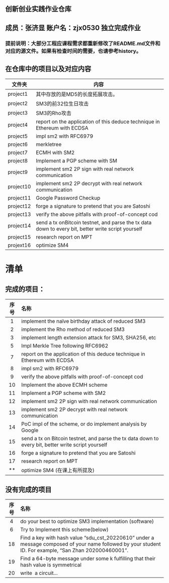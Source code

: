 ## 创新创业实践作业仓库

## 成员：张济显   账户名：zjx0530 独立完成作业

### 提前说明：大部分工程应课程需求都重新修改了README.md文件和对应的源文件。如果有检查时间的需要，也请参考history。

## 在仓库中的项目以及对应内容

| 文件夹       | 内容                                                                                                 |
| --------- | -------------------------------------------------------------------------------------------------- |
| project1  | 其中存放的是MD5的长度拓展攻击。                                                                                  |
| project2  | SM3的前32位生日攻击                                                                                       |
| project3  | SM3的Rho攻击                                                                                          |
| project4  | report on the application of this deduce technique in Ethereum with ECDSA                          |
| project5  | impl sm2 with RFC6979                                                                              |
| project6  | merkletree                                                                                         |
| project7  | ECMH with SM2                                                                                      |
| project8  | Implement a PGP scheme with SM                                                                     |
| project9  | implement sm2 2P sign with real network communication                                              |
| project10 | implement sm2 2P decrypt with real network communication                                           |
| project11 | Google Password Checkup                                                                            |
| project12 | forge a signature to pretend that you are Satoshi                                                  |
| project13 | verify the above pitfalls with proof-of-concept cod                                                |
| project14 | send a tx onBitcoin testnet, and parse the tx data down to every bit, better write script yourself |
| project15 | research report on MPT                                                                             |
| projext16 | optimize SM4                                                                                       |

# 清单

## 完成的项目：

| 序号  | 名称                                                                                                  |
|:---:|:--------------------------------------------------------------------------------------------------- |
| 1   | implement the naïve birthday attack of reduced SM3                                                  |
| 2   | implement the Rho method of reduced SM3                                                             |
| 3   | implement length extension attack for SM3, SHA256, etc                                              |
| 5   | Impl Merkle Tree following RFC6962                                                                  |
| 7   | report on the application of this deduce technique in Ethereum with ECDSA                           |
| 8   | impl sm2 with RFC6979                                                                               |
| 9   | verify the above pitfalls with proof-of-concept cod                                                 |
| 10  | Implement the above ECMH scheme                                                                     |
| 11  | Implement a PGP scheme with SM2                                                                     |
| 12  | implement sm2 2P sign with real network communication                                               |
| 13  | implement sm2 2P decrypt with real network communication                                            |
| 14  | PoC impl of the scheme, or do implement analysis by Google                                          |
| 15  | send a tx on Bitcoin testnet, and parse the tx data down to every bit, better write script yourself |
| 16  | forge a signature to pretend that you are Satoshi                                                   |
| 17  | research report on MPT                                                                              |
| **  | optimize SM4 (在课上有所提及)                                                                        |

## 没有完成的项目

| 序号  | 名称                                                                                                                                                     |
|:---:|:------------------------------------------------------------------------------------------------------------------------------------------------------ |
| 4   | do your best to optimize SM3 implementation (software)                                                                                                 |
| 6   | Try to Implement this scheme(below)                                                                                                                    |
| 18  | Find a key with hash value “sdu_cst_20220610” under a message composed of your name followed by your student ID. For example, “San Zhan 202000460001”. |
| 19  | Find a 64-byte message under some k fulfilling that their hash value is symmetrical                                                                    |
| 20  | write  a circuit...                                                                                                                                    |
